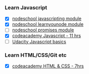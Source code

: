 ### Learn Javascript
- [x] [nodeschool javascripting module](https://github.com/sethvincent/javascripting)
- [x] [nodeschool learnyounode module](https://github.com/workshopper/learnyounode)
- [ ] [nodeschool promises module](https://github.com/stevekane/promise-it-wont-hurt)
- [x] [codeacademy Javascript - 11 hrs](https://www.codecademy.com/en/tracks/javascript)
- [ ] [Udacity Javascript basics](https://www.udacity.com/course/viewer#!/c-ud804/l-1930528550/e-1919128734/m-1936078574) 

### Learn HTML/CSS/Git etc
- [x] [codeacademy HTML & CSS - 7hrs](https://www.codecademy.com/en/tracks/web)



